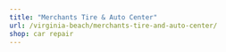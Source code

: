 ```yaml
---
title: "Merchants Tire & Auto Center"
url: /virginia-beach/merchants-tire-and-auto-center/
shop: car repair
---
```

